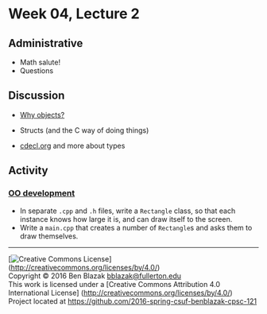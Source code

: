 # Week 04, Lecture 2

## Administrative

- Math salute!
- Questions


## Discussion

- [Why objects?](http://mythz.servicestack.net/blog/2013/02/27/the-deep-insights-of-alan-kay/)
- Structs (and the C way of doing things)

- [cdecl.org](http://cdecl.org) and more about types


## Activity

### [OO development](04-lec-2)
- In separate `.cpp` and `.h` files, write a `Rectangle` class, so that each
  instance knows how large it is, and can draw itself to the screen.
- Write a `main.cpp` that creates a number of `Rectangle`s and asks them to
  draw themselves.


-------------------------------------------------------------------------------
[![Creative Commons License](https://i.creativecommons.org/l/by/4.0/88x31.png)]
(http://creativecommons.org/licenses/by/4.0/)  
Copyright &copy; 2016 Ben Blazak <bblazak@fullerton.edu>  
This work is licensed under a [Creative Commons Attribution 4.0 International
License] (http://creativecommons.org/licenses/by/4.0/)  
Project located at <https://github.com/2016-spring-csuf-benblazak-cpsc-121>

